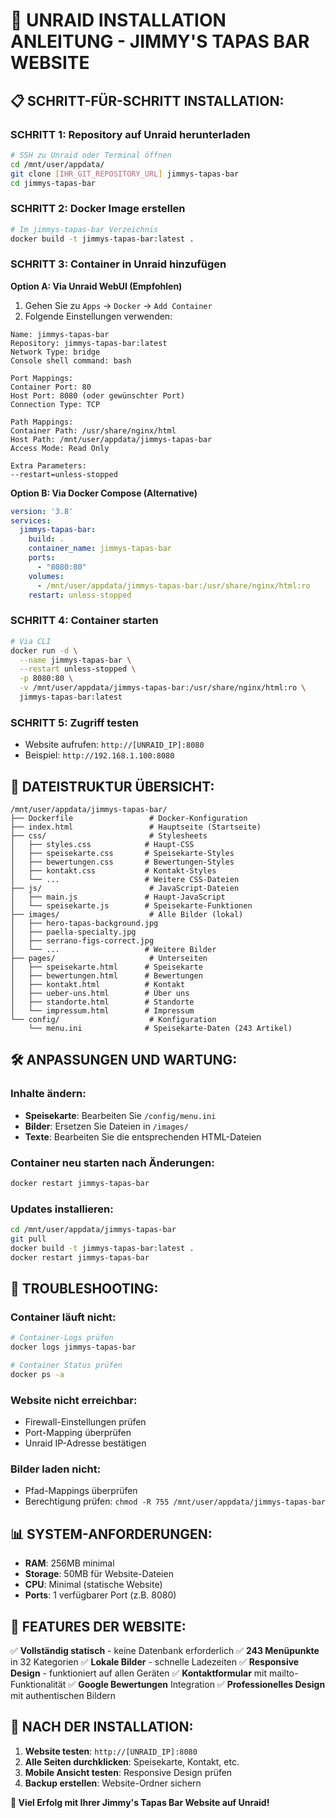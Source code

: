 # 🐳 UNRAID INSTALLATION ANLEITUNG - JIMMY'S TAPAS BAR WEBSITE

## 📋 SCHRITT-FÜR-SCHRITT INSTALLATION:

### **SCHRITT 1: Repository auf Unraid herunterladen**
```bash
# SSH zu Unraid oder Terminal öffnen
cd /mnt/user/appdata/
git clone [IHR_GIT_REPOSITORY_URL] jimmys-tapas-bar
cd jimmys-tapas-bar
```

### **SCHRITT 2: Docker Image erstellen**
```bash
# Im jimmys-tapas-bar Verzeichnis
docker build -t jimmys-tapas-bar:latest .
```

### **SCHRITT 3: Container in Unraid hinzufügen**

**Option A: Via Unraid WebUI (Empfohlen)**
1. Gehen Sie zu `Apps` → `Docker` → `Add Container`
2. Folgende Einstellungen verwenden:

```
Name: jimmys-tapas-bar
Repository: jimmys-tapas-bar:latest
Network Type: bridge
Console shell command: bash

Port Mappings:
Container Port: 80
Host Port: 8080 (oder gewünschter Port)
Connection Type: TCP

Path Mappings:
Container Path: /usr/share/nginx/html
Host Path: /mnt/user/appdata/jimmys-tapas-bar
Access Mode: Read Only

Extra Parameters: 
--restart=unless-stopped
```

**Option B: Via Docker Compose (Alternative)**
```yaml
version: '3.8'
services:
  jimmys-tapas-bar:
    build: .
    container_name: jimmys-tapas-bar
    ports:
      - "8080:80"
    volumes:
      - /mnt/user/appdata/jimmys-tapas-bar:/usr/share/nginx/html:ro
    restart: unless-stopped
```

### **SCHRITT 4: Container starten**
```bash
# Via CLI
docker run -d \
  --name jimmys-tapas-bar \
  --restart unless-stopped \
  -p 8080:80 \
  -v /mnt/user/appdata/jimmys-tapas-bar:/usr/share/nginx/html:ro \
  jimmys-tapas-bar:latest
```

### **SCHRITT 5: Zugriff testen**
- Website aufrufen: `http://[UNRAID_IP]:8080`
- Beispiel: `http://192.168.1.100:8080`

## 📁 DATEISTRUKTUR ÜBERSICHT:

```
/mnt/user/appdata/jimmys-tapas-bar/
├── Dockerfile                 # Docker-Konfiguration
├── index.html                 # Hauptseite (Startseite)
├── css/                       # Stylesheets
│   ├── styles.css            # Haupt-CSS
│   ├── speisekarte.css       # Speisekarte-Styles
│   ├── bewertungen.css       # Bewertungen-Styles
│   ├── kontakt.css           # Kontakt-Styles
│   └── ...                   # Weitere CSS-Dateien
├── js/                        # JavaScript-Dateien
│   ├── main.js               # Haupt-JavaScript
│   └── speisekarte.js        # Speisekarte-Funktionen
├── images/                    # Alle Bilder (lokal)
│   ├── hero-tapas-background.jpg
│   ├── paella-specialty.jpg
│   ├── serrano-figs-correct.jpg
│   └── ...                   # Weitere Bilder
├── pages/                     # Unterseiten
│   ├── speisekarte.html      # Speisekarte
│   ├── bewertungen.html      # Bewertungen
│   ├── kontakt.html          # Kontakt
│   ├── ueber-uns.html        # Über uns
│   ├── standorte.html        # Standorte
│   └── impressum.html        # Impressum
└── config/                    # Konfiguration
    └── menu.ini              # Speisekarte-Daten (243 Artikel)
```

## 🛠️ ANPASSUNGEN UND WARTUNG:

### **Inhalte ändern:**
- **Speisekarte**: Bearbeiten Sie `/config/menu.ini`
- **Bilder**: Ersetzen Sie Dateien in `/images/`
- **Texte**: Bearbeiten Sie die entsprechenden HTML-Dateien

### **Container neu starten nach Änderungen:**
```bash
docker restart jimmys-tapas-bar
```

### **Updates installieren:**
```bash
cd /mnt/user/appdata/jimmys-tapas-bar
git pull
docker build -t jimmys-tapas-bar:latest .
docker restart jimmys-tapas-bar
```

## 🔧 TROUBLESHOOTING:

### **Container läuft nicht:**
```bash
# Container-Logs prüfen
docker logs jimmys-tapas-bar

# Container Status prüfen
docker ps -a
```

### **Website nicht erreichbar:**
- Firewall-Einstellungen prüfen
- Port-Mapping überprüfen
- Unraid IP-Adresse bestätigen

### **Bilder laden nicht:**
- Pfad-Mappings überprüfen
- Berechtigung prüfen: `chmod -R 755 /mnt/user/appdata/jimmys-tapas-bar`

## 📊 SYSTEM-ANFORDERUNGEN:

- **RAM**: 256MB minimal
- **Storage**: 50MB für Website-Dateien
- **CPU**: Minimal (statische Website)
- **Ports**: 1 verfügbarer Port (z.B. 8080)

## 🌟 FEATURES DER WEBSITE:

✅ **Vollständig statisch** - keine Datenbank erforderlich
✅ **243 Menüpunkte** in 32 Kategorien
✅ **Lokale Bilder** - schnelle Ladezeiten
✅ **Responsive Design** - funktioniert auf allen Geräten
✅ **Kontaktformular** mit mailto-Funktionalität
✅ **Google Bewertungen** Integration
✅ **Professionelles Design** mit authentischen Bildern

## 🎯 NACH DER INSTALLATION:

1. **Website testen**: `http://[UNRAID_IP]:8080`
2. **Alle Seiten durchklicken**: Speisekarte, Kontakt, etc.
3. **Mobile Ansicht testen**: Responsive Design prüfen
4. **Backup erstellen**: Website-Ordner sichern

**🎉 Viel Erfolg mit Ihrer Jimmy's Tapas Bar Website auf Unraid!**